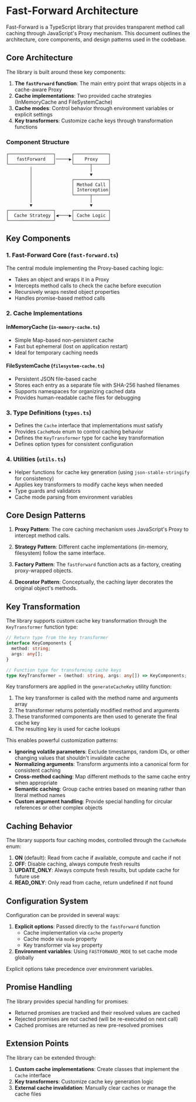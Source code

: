 # Fast-Forward Architecture

Fast-Forward is a TypeScript library that provides transparent method call caching through JavaScript's Proxy mechanism. This document outlines the architecture, core components, and design patterns used in the codebase.

## Core Architecture

The library is built around these key components:

1. **The `fastForward` function**: The main entry point that wraps objects in a cache-aware Proxy
2. **Cache implementations**: Two provided cache strategies (InMemoryCache and FileSystemCache)
3. **Cache modes**: Control behavior through environment variables or explicit settings
4. **Key transformers**: Customize cache keys through transformation functions

### Component Structure

```
┌─────────────────┐      ┌─────────────┐
│   fastForward   │─────▶│    Proxy    │
└─────────────────┘      └──────┬──────┘
         │                      │
         │                      ▼
         │               ┌─────────────┐
         │               │ Method Call │
         │               │ Interception│
         │               └──────┬──────┘
         │                      │
         ▼                      ▼
┌─────────────────┐      ┌─────────────┐
│  Cache Strategy │◀────▶│ Cache Logic │
└─────────────────┘      └─────────────┘
```

## Key Components

### 1. Fast-Forward Core (`fast-forward.ts`)

The central module implementing the Proxy-based caching logic:

- Takes an object and wraps it in a Proxy
- Intercepts method calls to check the cache before execution
- Recursively wraps nested object properties
- Handles promise-based method calls

### 2. Cache Implementations

#### InMemoryCache (`in-memory-cache.ts`)

- Simple Map-based non-persistent cache
- Fast but ephemeral (lost on application restart)
- Ideal for temporary caching needs

#### FileSystemCache (`filesystem-cache.ts`) 

- Persistent JSON file-based cache
- Stores each entry as a separate file with SHA-256 hashed filenames
- Supports namespaces for organizing cached data
- Provides human-readable cache files for debugging

### 3. Type Definitions (`types.ts`)

- Defines the `Cache` interface that implementations must satisfy
- Provides `CacheMode` enum to control caching behavior
- Defines the `KeyTransformer` type for cache key transformation
- Defines option types for consistent configuration

### 4. Utilities (`utils.ts`)

- Helper functions for cache key generation (using `json-stable-stringify` for consistency)
- Applies key transformers to modify cache keys when needed
- Type guards and validators
- Cache mode parsing from environment variables

## Core Design Patterns

1. **Proxy Pattern**: The core caching mechanism uses JavaScript's Proxy to intercept method calls.

2. **Strategy Pattern**: Different cache implementations (in-memory, filesystem) follow the same interface.

3. **Factory Pattern**: The `fastForward` function acts as a factory, creating proxy-wrapped objects.

4. **Decorator Pattern**: Conceptually, the caching layer decorates the original object's methods.

## Key Transformation

The library supports custom cache key transformation through the `KeyTransformer` function type:

```typescript
// Return type from the key transformer
interface KeyComponents {
  method: string;
  args: any[];
}

// Function type for transforming cache keys
type KeyTransformer = (method: string, args: any[]) => KeyComponents;
```

Key transformers are applied in the `generateCacheKey` utility function:

1. The key transformer is called with the method name and arguments array
2. The transformer returns potentially modified method and arguments
3. These transformed components are then used to generate the final cache key
4. The resulting key is used for cache lookups

This enables powerful customization patterns:

- **Ignoring volatile parameters**: Exclude timestamps, random IDs, or other changing values that shouldn't invalidate cache
- **Normalizing arguments**: Transform arguments into a canonical form for consistent caching
- **Cross-method caching**: Map different methods to the same cache entry when appropriate
- **Semantic caching**: Group cache entries based on meaning rather than literal method names
- **Custom argument handling**: Provide special handling for circular references or other complex objects

## Caching Behavior

The library supports four caching modes, controlled through the `CacheMode` enum:

1. **ON** (default): Read from cache if available, compute and cache if not
2. **OFF**: Disable caching, always compute fresh results
3. **UPDATE_ONLY**: Always compute fresh results, but update cache for future use
4. **READ_ONLY**: Only read from cache, return undefined if not found

## Configuration System

Configuration can be provided in several ways:

1. **Explicit options**: Passed directly to the `fastForward` function
   - Cache implementation via `cache` property
   - Cache mode via `mode` property
   - Key transformer via `key` property
2. **Environment variables**: Using `FASTFORWARD_MODE` to set cache mode globally

Explicit options take precedence over environment variables.

## Promise Handling

The library provides special handling for promises:

- Returned promises are tracked and their resolved values are cached
- Rejected promises are not cached (will be re-executed on next call)
- Cached promises are returned as new pre-resolved promises

## Extension Points

The library can be extended through:

1. **Custom cache implementations**: Create classes that implement the `Cache` interface
2. **Key transformers**: Customize cache key generation logic
3. **External cache invalidation**: Manually clear caches or manage the cache files